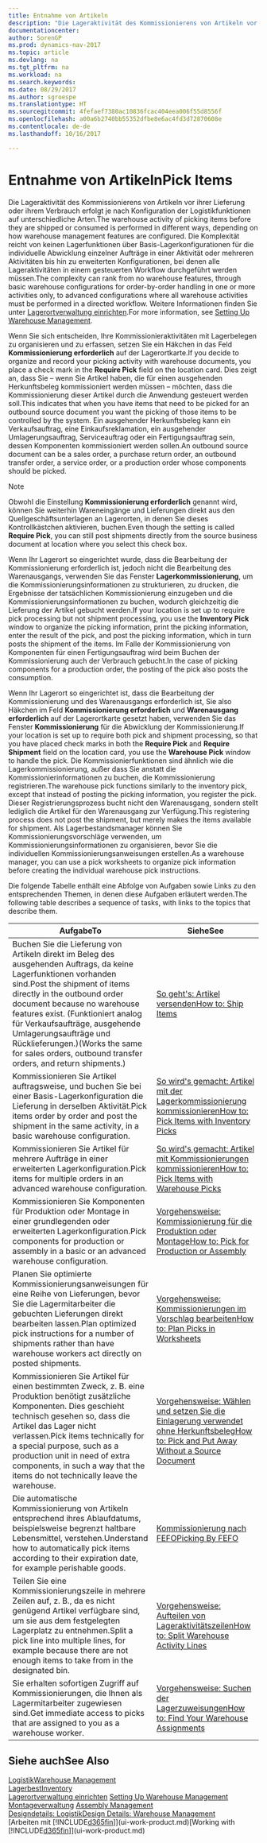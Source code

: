 ```yaml
---
title: Entnahme von Artikeln
description: "Die Lageraktivität des Kommissionierens von Artikeln vor ihrer Lieferung oder ihrem Verbrauch erfolgt je nach Konfiguration der Logistikfunktionen auf unterschiedliche Arten. Die [Einrichtung](../configure-warehouse-processes.md) Komplexität reicht von keinen Lagerfunktionen über Basis- Lagerkonfigurationen für die individuelle Abwicklung einzelner Aufträge in einer Aktivität oder mehreren Aktivitäten bis hin zu erweiterten Konfigurationen, bei denen alle Lageraktivitäten in einem gesteuerten Workflow durchgeführt werden müssen."
documentationcenter: 
author: SorenGP
ms.prod: dynamics-nav-2017
ms.topic: article
ms.devlang: na
ms.tgt_pltfrm: na
ms.workload: na
ms.search.keywords: 
ms.date: 08/29/2017
ms.author: sgroespe
ms.translationtype: HT
ms.sourcegitcommit: 4fefaef7380ac10836fcac404eea006f55d8556f
ms.openlocfilehash: a00a6b2740bb55352dfbe8e6ac4fd3d72870608e
ms.contentlocale: de-de
ms.lasthandoff: 10/16/2017

---
```

# <a name="pick-items"></a><span data-ttu-id="4a921-104">Entnahme von Artikeln</span><span class="sxs-lookup"><span data-stu-id="4a921-104">Pick Items</span></span>
<span data-ttu-id="4a921-105">Die Lageraktivität des Kommissionierens von Artikeln vor ihrer Lieferung oder ihrem Verbrauch erfolgt je nach Konfiguration der Logistikfunktionen auf unterschiedliche Arten.</span><span class="sxs-lookup"><span data-stu-id="4a921-105">The warehouse activity of picking items before they are shipped or consumed is performed in different ways, depending on how warehouse management features are configured.</span></span> <span data-ttu-id="4a921-106">Die Komplexität reicht von keinen Lagerfunktionen über Basis-Lagerkonfigurationen für die individuelle Abwicklung einzelner Aufträge in einer Aktivität oder mehreren Aktivitäten bis hin zu erweiterten Konfigurationen, bei denen alle Lageraktivitäten in einem gesteuerten Workflow durchgeführt werden müssen.</span><span class="sxs-lookup"><span data-stu-id="4a921-106">The complexity can rank from no warehouse features, through basic warehouse configurations for order-by-order handling in one or more activities only, to advanced configurations where all warehouse activities must be performed in a directed workflow.</span></span> <span data-ttu-id="4a921-107">Weitere Informationen finden Sie unter [Lagerortverwaltung einrichten](warehouse-setup-warehouse.md).</span><span class="sxs-lookup"><span data-stu-id="4a921-107">For more information, see [Setting Up Warehouse Management](warehouse-setup-warehouse.md).</span></span>

<span data-ttu-id="4a921-108">Wenn Sie sich entscheiden, Ihre Kommissionieraktivitäten mit Lagerbelegen zu organisieren und zu erfassen, setzen Sie ein Häkchen in das Feld **Kommissionierung erforderlich** auf der Lagerortkarte.</span><span class="sxs-lookup"><span data-stu-id="4a921-108">If you decide to organize and record your picking activity with warehouse documents, you place a check mark in the **Require Pick** field on the location card.</span></span> <span data-ttu-id="4a921-109">Dies zeigt an, dass Sie – wenn Sie Artikel haben, die für einen ausgehenden Herkunftsbeleg kommissioniert werden müssen – möchten, dass die Kommissionierung dieser Artikel durch die Anwendung gesteuert werden soll.</span><span class="sxs-lookup"><span data-stu-id="4a921-109">This indicates that when you have items that need to be picked for an outbound source document you want the picking of those items to be controlled by the system.</span></span> <span data-ttu-id="4a921-110">Ein ausgehender Herkunftsbeleg kann ein Verkaufsauftrag, eine Einkaufsreklamation, ein ausgehender Umlagerungsauftrag, Serviceauftrag oder ein Fertigungsauftrag sein, dessen Komponenten kommissioniert werden sollen.</span><span class="sxs-lookup"><span data-stu-id="4a921-110">An outbound source document can be a sales order, a purchase return order, an outbound transfer order, a service order, or a production order whose components should be picked.</span></span>

> [!NOTE]
> <span data-ttu-id="4a921-111">Obwohl die Einstellung **Kommissionierung erforderlich** genannt wird, können Sie weiterhin Wareneingänge und Lieferungen direkt aus den Quellgeschäftsunterlagen an Lagerorten, in denen Sie dieses Kontrollkästchen aktivieren, buchen.</span><span class="sxs-lookup"><span data-stu-id="4a921-111">Even though the setting is called **Require Pick**, you can still post shipments directly from the source business document at location where you select this check box.</span></span>

<span data-ttu-id="4a921-112">Wenn Ihr Lagerort so eingerichtet wurde, dass die Bearbeitung der Kommissionierung erforderlich ist, jedoch nicht die Bearbeitung des Warenausgangs, verwenden Sie das Fenster **Lagerkommissionierung**, um die Kommissionierungsinformationen zu strukturieren, zu drucken, die Ergebnisse der tatsächlichen Kommissionierung einzugeben und die Kommissionierungsinformationen zu buchen, wodurch gleichzeitig die Lieferung der Artikel gebucht werden.</span><span class="sxs-lookup"><span data-stu-id="4a921-112">If your location is set up to require pick processing but not shipment processing, you use the **Inventory Pick** window to organize the picking information, print the picking information, enter the result of the pick, and post the picking information, which in turn posts the shipment of the items.</span></span> <span data-ttu-id="4a921-113">Im Falle der Kommissionierung von Komponenten für einen Fertigungsauftrag wird beim Buchen der Kommissionierung auch der Verbrauch gebucht.</span><span class="sxs-lookup"><span data-stu-id="4a921-113">In the case of picking components for a production order, the posting of the pick also posts the consumption.</span></span>

<span data-ttu-id="4a921-114">Wenn Ihr Lagerort so eingerichtet ist, dass die Bearbeitung der Kommissionierung und des Warenausgangs erforderlich ist, Sie also Häkchen im Feld **Kommissionierung erforderlich** und **Warenausgang erforderlich** auf der Lagerortkarte gesetzt haben, verwenden Sie das Fenster **Kommissionierung** für die Abwicklung der Kommissionierung.</span><span class="sxs-lookup"><span data-stu-id="4a921-114">If your location is set up to require both pick and shipment processing, so that you have placed check marks in both the **Require Pick** and **Require Shipment** field on the location card, you use the **Warehouse Pick** window to handle the pick.</span></span> <span data-ttu-id="4a921-115">Die Kommissionierfunktionen sind ähnlich wie die Lagerkommissionierung, außer dass Sie anstatt die Kommissionierinformationen zu buchen, die Kommissionierung registrieren.</span><span class="sxs-lookup"><span data-stu-id="4a921-115">The warehouse pick functions similarly to the inventory pick, except that instead of posting the picking information, you register the pick.</span></span> <span data-ttu-id="4a921-116">Dieser Registrierungsprozess bucht nicht den Warenausgang, sondern stellt lediglich die Artikel für den Warenausgang zur Verfügung.</span><span class="sxs-lookup"><span data-stu-id="4a921-116">This registering process does not post the shipment, but merely makes the items available for shipment.</span></span> <span data-ttu-id="4a921-117">Als Lagerbestandsmanager können Sie Kommissionierungsvorschläge verwenden, um Kommissionierungsinformationen zu organisieren, bevor Sie die individuellen Kommissionierungsanweisungen erstellen.</span><span class="sxs-lookup"><span data-stu-id="4a921-117">As a warehouse manager, you can use a pick worksheets to organize pick information before creating the individual warehouse pick instructions.</span></span>

<span data-ttu-id="4a921-118">Die folgende Tabelle enthält eine Abfolge von Aufgaben sowie Links zu den entsprechenden Themen, in denen diese Aufgaben erläutert werden.</span><span class="sxs-lookup"><span data-stu-id="4a921-118">The following table describes a sequence of tasks, with links to the topics that describe them.</span></span>   

|<span data-ttu-id="4a921-119">**Aufgabe**</span><span class="sxs-lookup"><span data-stu-id="4a921-119">**To**</span></span>|<span data-ttu-id="4a921-120">**Siehe**</span><span class="sxs-lookup"><span data-stu-id="4a921-120">**See**</span></span>|
|------------|-------------|  
|<span data-ttu-id="4a921-121">Buchen Sie die Lieferung von Artikeln direkt im Beleg des ausgehenden Auftrags, da keine Lagerfunktionen vorhanden sind.</span><span class="sxs-lookup"><span data-stu-id="4a921-121">Post the shipment of items directly in the outbound order document because no warehouse features exist.</span></span> <span data-ttu-id="4a921-122">(Funktioniert analog für Verkaufsaufträge, ausgehende Umlagerungsaufträge und Rücklieferungen.)</span><span class="sxs-lookup"><span data-stu-id="4a921-122">(Works the same for sales orders, outbound transfer orders, and return shipments.)</span></span>|[<span data-ttu-id="4a921-123">So geht's: Artikel versenden</span><span class="sxs-lookup"><span data-stu-id="4a921-123">How to: Ship Items</span></span>](warehouse-how-ship-items.md)|  
|<span data-ttu-id="4a921-124">Kommissionieren Sie Artikel auftragsweise, und buchen Sie bei einer Basis-Lagerkonfiguration die Lieferung in derselben Aktivität.</span><span class="sxs-lookup"><span data-stu-id="4a921-124">Pick items order by order and post the shipment in the same activity, in a basic warehouse configuration.</span></span>|[<span data-ttu-id="4a921-125">So wird's gemacht: Artikel mit der Lagerkommissionierung kommissionieren</span><span class="sxs-lookup"><span data-stu-id="4a921-125">How to: Pick Items with Inventory Picks</span></span>](warehouse-how-to-pick-items-with-inventory-picks.md)|
|<span data-ttu-id="4a921-126">Kommissionieren Sie Artikel für mehrere Aufträge in einer erweiterten Lagerkonfiguration.</span><span class="sxs-lookup"><span data-stu-id="4a921-126">Pick items for multiple orders in an advanced warehouse configuration.</span></span>|[<span data-ttu-id="4a921-127">So wird's gemacht: Artikel mit Kommissionierungen kommissionieren</span><span class="sxs-lookup"><span data-stu-id="4a921-127">How to: Pick Items with Warehouse Picks</span></span>](warehouse-how-to-pick-items-for-warehouse-shipment.md)|  
|<span data-ttu-id="4a921-128">Kommissionieren Sie Komponenten für Produktion oder Montage in einer grundlegenden oder erweiterten Lagerkonfiguration.</span><span class="sxs-lookup"><span data-stu-id="4a921-128">Pick components for production or assembly in a basic or an advanced warehouse configuration.</span></span>|[<span data-ttu-id="4a921-129">Vorgehensweise: Kommissionierung für die Produktion oder Montage</span><span class="sxs-lookup"><span data-stu-id="4a921-129">How to: Pick for Production or Assembly</span></span>](warehouse-how-to-pick-for-production.md)|  
|<span data-ttu-id="4a921-130">Planen Sie optimierte Kommissionierungsanweisungen für eine Reihe von Lieferungen, bevor Sie die Lagermitarbeiter die gebuchten Lieferungen direkt bearbeiten lassen.</span><span class="sxs-lookup"><span data-stu-id="4a921-130">Plan optimized pick instructions for a number of shipments rather than have warehouse workers act directly on posted shipments.</span></span>|[<span data-ttu-id="4a921-131">Vorgehensweise: Kommissionierungen im Vorschlag bearbeiten</span><span class="sxs-lookup"><span data-stu-id="4a921-131">How to: Plan Picks in Worksheets</span></span>](warehouse-how-to-plan-picks-in-worksheets.md)|  
|<span data-ttu-id="4a921-132">Kommissionieren Sie Artikel für einen bestimmten Zweck, z. B. eine Produktion benötigt zusätzliche Komponenten. Dies geschieht technisch gesehen so, dass die Artikel das Lager nicht verlassen.</span><span class="sxs-lookup"><span data-stu-id="4a921-132">Pick items technically for a special purpose, such as a production unit in need of extra components, in such a way that the items do not technically leave the warehouse.</span></span>|[<span data-ttu-id="4a921-133">Vorgehensweise: Wählen und setzen Sie die Einlagerung verwendet ohne Herkunftsbeleg</span><span class="sxs-lookup"><span data-stu-id="4a921-133">How to: Pick and Put Away Without a Source Document</span></span>](warehouse-how-to-create-put-aways-from-internal-put-aways.md)|
|<span data-ttu-id="4a921-134">Die automatische Kommissionierung von Artikeln entsprechend ihres Ablaufdatums, beispielsweise begrenzt haltbare Lebensmittel, verstehen.</span><span class="sxs-lookup"><span data-stu-id="4a921-134">Understand how to automatically pick items according to their expiration date, for example perishable goods.</span></span>|[<span data-ttu-id="4a921-135">Kommissionierung nach FEFO</span><span class="sxs-lookup"><span data-stu-id="4a921-135">Picking By FEFO</span></span>](warehouse-picking-by-fefo.md)|
|<span data-ttu-id="4a921-136">Teilen Sie eine Kommissionierungszeile in mehrere Zeilen auf, z. B., da es nicht genügend Artikel verfügbare sind, um sie aus dem festgelegten Lagerplatz zu entnehmen.</span><span class="sxs-lookup"><span data-stu-id="4a921-136">Split a pick line into multiple lines, for example because there are not enough items to take from in the designated bin.</span></span>|[<span data-ttu-id="4a921-137">Vorgehensweise: Aufteilen von Lageraktivitätszeilen</span><span class="sxs-lookup"><span data-stu-id="4a921-137">How to: Split Warehouse Activity Lines</span></span>](warehouse-how-to-split-warehouse-activity-lines.md)|
|<span data-ttu-id="4a921-138">Sie erhalten sofortigen Zugriff auf Kommissionierungen, die Ihnen als Lagermitarbeiter zugewiesen sind.</span><span class="sxs-lookup"><span data-stu-id="4a921-138">Get immediate access to picks that are assigned to you as a warehouse worker.</span></span>|[<span data-ttu-id="4a921-139">Vorgehensweise: Suchen der Lagerzuweisungen</span><span class="sxs-lookup"><span data-stu-id="4a921-139">How to: Find Your Warehouse Assignments</span></span>](warehouse-how-to-find-your-warehouse-assignments.md)|  

## <a name="see-also"></a><span data-ttu-id="4a921-140">Siehe auch</span><span class="sxs-lookup"><span data-stu-id="4a921-140">See Also</span></span>  
[<span data-ttu-id="4a921-141">Logistik</span><span class="sxs-lookup"><span data-stu-id="4a921-141">Warehouse Management</span></span>](warehouse-manage-warehouse.md)  
[<span data-ttu-id="4a921-142">Lagerbest</span><span class="sxs-lookup"><span data-stu-id="4a921-142">Inventory</span></span>](inventory-manage-inventory.md)  
<span data-ttu-id="4a921-143">[Lagerortverwaltung einrichten](warehouse-setup-warehouse.md)   </span><span class="sxs-lookup"><span data-stu-id="4a921-143">[Setting Up Warehouse Management](warehouse-setup-warehouse.md)   </span></span>  
<span data-ttu-id="4a921-144">[Montageverwaltung](assembly-assemble-items.md)  </span><span class="sxs-lookup"><span data-stu-id="4a921-144">[Assembly Management](assembly-assemble-items.md)  </span></span>  
[<span data-ttu-id="4a921-145">Designdetails: Logistik</span><span class="sxs-lookup"><span data-stu-id="4a921-145">Design Details: Warehouse Management</span></span>](design-details-warehouse-management.md)  
<span data-ttu-id="4a921-146">[Arbeiten mit [!INCLUDE[d365fin](includes/d365fin_md.md)]](ui-work-product.md)</span><span class="sxs-lookup"><span data-stu-id="4a921-146">[Working with [!INCLUDE[d365fin](includes/d365fin_md.md)]](ui-work-product.md)</span></span>

